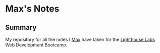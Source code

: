 # Max's Notes

## Summary

My repository for all the notes I [Max](https://github.com/MaxHuw) have taken for the [Lighthouse Labs](https://lighthouselabs.ca/) Web Development Bootcamp.